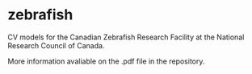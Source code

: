 # zebrafish
CV models for the Canadian Zebrafish Research Facility at the National Research Council of Canada. 

More information avaliable on the .pdf file in the repository.
